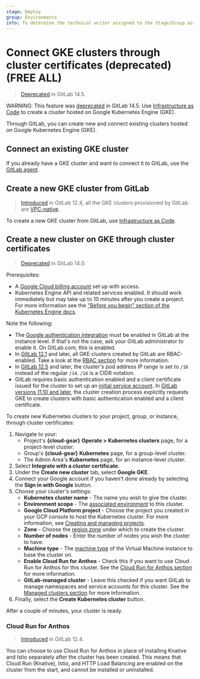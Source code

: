 ```yaml
---
stage: Deploy
group: Environments
info: To determine the technical writer assigned to the Stage/Group associated with this page, see https://about.gitlab.com/handbook/product/ux/technical-writing/#assignments
---
```


# Connect GKE clusters through cluster certificates (deprecated) **(FREE ALL)**

> [Deprecated](https://gitlab.com/groups/gitlab-org/configure/-/epics/8) in GitLab 14.5.

WARNING:
This feature was [deprecated](https://gitlab.com/groups/gitlab-org/configure/-/epics/8) in GitLab 14.5.
Use [Infrastructure as Code](../../infrastructure/clusters/connect/new_gke_cluster.md)
to create a cluster hosted on Google Kubernetes Engine (GKE).

Through GitLab, you can create new and connect existing clusters
hosted on Google Kubernetes Engine (GKE).

## Connect an existing GKE cluster

If you already have a GKE cluster and want to connect it to GitLab,
use the [GitLab agent](../../clusters/agent/index.md).

## Create a new GKE cluster from GitLab

> [Introduced](https://gitlab.com/gitlab-org/gitlab/-/issues/25925) in GitLab 12.4, all the GKE clusters provisioned by GitLab are [VPC-native](https://cloud.google.com/kubernetes-engine/docs/how-to/alias-ips).

To create a new GKE cluster from GitLab, use [Infrastructure as Code](../../infrastructure/clusters/connect/new_gke_cluster.md).

## Create a new cluster on GKE through cluster certificates

> [Deprecated](https://gitlab.com/groups/gitlab-org/-/epics/6049) in GitLab 14.0.

Prerequisites:

- A [Google Cloud billing account](https://cloud.google.com/billing/docs/how-to/manage-billing-account)
  set up with access.
- Kubernetes Engine API and related services enabled. It should work immediately but may
  take up to 10 minutes after you create a project. For more information see the
  ["Before you begin" section of the Kubernetes Engine docs](https://cloud.google.com/kubernetes-engine/docs/deploy-app-cluster#before-you-begin).

Note the following:

- The [Google authentication integration](../../../integration/google.md) must be enabled in GitLab
  at the instance level. If that's not the case, ask your GitLab administrator to enable it. On
  GitLab.com, this is enabled.
- In [GitLab 12.1](https://gitlab.com/gitlab-org/gitlab-foss/-/issues/55902) and later, all GKE clusters
  created by GitLab are RBAC-enabled. Take a look at the [RBAC section](cluster_access.md#rbac-cluster-resources) for
  more information.
- In [GitLab 12.5](https://gitlab.com/gitlab-org/gitlab/-/merge_requests/18341) and later, the
  cluster's pod address IP range is set to `/16` instead of the regular `/14`. `/16` is a CIDR
  notation.
- GitLab requires basic authentication enabled and a client certificate issued for the cluster to
  set up an [initial service account](cluster_access.md). In
  [GitLab versions 11.10 and later](https://gitlab.com/gitlab-org/gitlab-foss/-/issues/58208), the cluster creation process
  explicitly requests GKE to create clusters with basic authentication enabled and a client
  certificate.

To create new Kubernetes clusters to your project, group, or instance, through
cluster certificates:

1. Navigate to your:
   - Project's **{cloud-gear}** **Operate > Kubernetes clusters** page, for a project-level
     cluster.
   - Group's **{cloud-gear}** **Kubernetes** page, for a group-level cluster.
   - The Admin Area's **Kubernetes** page, for an instance-level cluster.
1. Select **Integrate with a cluster certificate**.
1. Under the **Create new cluster** tab, select **Google GKE**.
1. Connect your Google account if you haven't done already by selecting the
   **Sign in with Google** button.
1. Choose your cluster's settings:
   - **Kubernetes cluster name** - The name you wish to give the cluster.
   - **Environment scope** - The [associated environment](multiple_kubernetes_clusters.md#setting-the-environment-scope) to this cluster.
   - **Google Cloud Platform project** - Choose the project you created in your GCP
     console to host the Kubernetes cluster. For more information, see
     [Creating and managing projects](https://cloud.google.com/resource-manager/docs/creating-managing-projects).
   - **Zone** - Choose the [region zone](https://cloud.google.com/compute/docs/regions-zones/)
     under which to create the cluster.
   - **Number of nodes** - Enter the number of nodes you wish the cluster to have.
   - **Machine type** - The [machine type](https://cloud.google.com/compute/docs/machine-resource)
     of the Virtual Machine instance to base the cluster on.
   - **Enable Cloud Run for Anthos** - Check this if you want to use Cloud Run for Anthos for this cluster.
     See the [Cloud Run for Anthos section](#cloud-run-for-anthos) for more information.
   - **GitLab-managed cluster** - Leave this checked if you want GitLab to manage namespaces and service accounts for this cluster.
     See the [Managed clusters section](gitlab_managed_clusters.md) for more information.
1. Finally, select the **Create Kubernetes cluster** button.

After a couple of minutes, your cluster is ready.

### Cloud Run for Anthos

> [Introduced](https://gitlab.com/gitlab-org/gitlab/-/merge_requests/16566) in GitLab 12.4.

You can choose to use Cloud Run for Anthos in place of installing Knative and Istio
separately after the cluster has been created. This means that Cloud Run
(Knative), Istio, and HTTP Load Balancing are enabled on the cluster
from the start, and cannot be installed or uninstalled.
